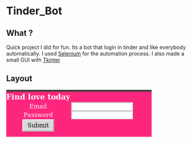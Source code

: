 # Tinder_Bot

## What ? 
Quick project I did for fun. Its a bot that login in tinder and like everybody automatically. I used [Selenium](https://pypi.org/project/selenium/) for the automation process.
I also made a small GUI with [Tkinter](https://docs.python.org/fr/3/library/tkinter.html)

## Layout 
![screen_gui](images/GUI_SCREEN.png)


